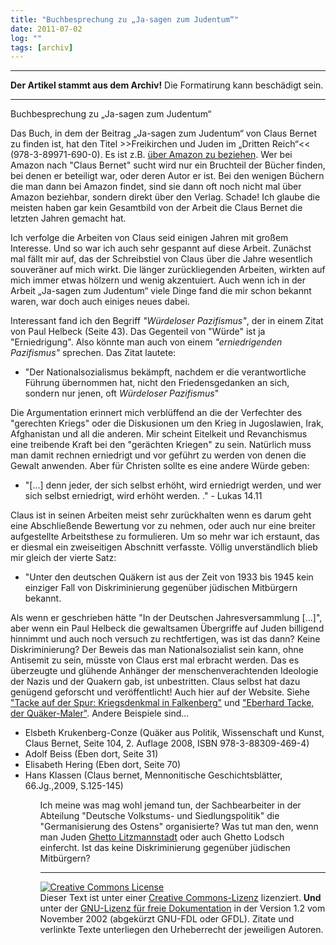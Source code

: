 ```yaml
---
title: "Buchbesprechung zu „Ja-sagen zum Judentum“"
date: 2011-07-02
log: ""
tags: [archiv]
---
```

<hr><b>Der Artikel stammt aus dem Archiv!</b> Die Formatirung kann beschädigt sein.<hr>
Buchbesprechung zu „Ja-sagen zum Judentum“

<p>Das Buch, in dem der Beitrag „Ja-sagen zum Judentum“ von Claus Bernet zu finden ist, hat den Titel >>Freikirchen und Juden im „Dritten Reich“<< (978-3-89971-690-0). Es ist z.B. <a href="http://www.amazon.de/Freikirchen-Juden-%C2%BBDritten-Reich%C2%AB-Instrumentalisierte/dp/3899716906/ref=sr_1_fkmr0_1?ie=UTF8&qid=1309615320&sr=8-1-fkmr0">über Amazon zu beziehen</a>. Wer bei Amazon nach "Claus Bernet" sucht wird nur ein Bruchteil der Bücher finden, bei denen er beteiligt war, oder deren Autor er ist. Bei den wenigen Büchern die man dann bei Amazon findet, sind sie dann oft noch nicht mal über Amazon beziehbar, sondern direkt über den Verlag. Schade! Ich glaube die meisten haben gar kein Gesamtbild von der Arbeit die Claus Bernet die letzten Jahren gemacht hat. </p>

<p>Ich verfolge die Arbeiten von Claus seid einigen Jahren mit großem Interesse. Und so war ich auch sehr gespannt auf diese Arbeit. Zunächst mal fällt mir auf, das der Schreibstiel von Claus über die Jahre wesentlich souveräner auf mich wirkt. Die länger zurückliegenden Arbeiten, wirkten auf mich immer etwas hölzern und wenig akzentuiert. Auch wenn ich in der Arbeit „Ja-sagen zum Judentum“ viele Dinge fand die mir schon bekannt waren, war doch auch einiges neues dabei.</p>

<p>Interessant fand ich den Begriff <i>"Würdeloser Pazifismus"</i>, der in einem Zitat von Paul Helbeck (Seite 43). Das Gegenteil von "Würde" ist ja "Erniedrigung". Also könnte man auch von einem <i>"erniedrigenden  Pazifismus"</i> sprechen. Das Zitat lautete:

<ul><li>"Der Nationalsozialismus bekämpft, nachdem er die verantwortliche Führung übernommen hat, nicht den Friedensgedanken an sich, sondern nur jenen, oft <i>Würdeloser Pazifismus</i>"</li></ul>

<p>Die Argumentation erinnert mich verblüffend an die der Verfechter des "gerechten Kriegs" oder die Diskusionen um den Krieg in Jugoslawien, Irak, Afghanistan und all die anderen. Mir scheint Eitelkeit und Revanchismus eine treibende Kraft bei den "gerächten Kriegen" zu sein. Natürlich muss man damit rechnen erniedrigt und vor geführt zu werden von denen die Gewalt anwenden. Aber für Christen sollte es eine andere Würde geben:

<ul><li>"[...] denn jeder, der sich selbst erhöht, wird erniedrigt werden, und wer sich selbst erniedrigt, wird erhöht werden. ." - Lukas 14.11</li></ul></p>

<p>Claus ist in seinen Arbeiten meist sehr zurückhalten wenn es darum geht eine Abschließende Bewertung vor zu nehmen, oder auch nur eine breiter aufgestellte Arbeitsthese zu formulieren. Um so mehr war ich erstaunt, das er diesmal ein zweiseitigen Abschnitt verfasste. Völlig unverständlich blieb mir gleich der vierte Satz:
<ul><li>"Unter den deutschen Quäkern ist aus der Zeit von 1933 bis 1945 kein einziger Fall von Diskriminierung gegenüber jüdischen Mitbürgern bekannt.</li></ul>
Als wenn er geschrieben hätte "In der Deutschen Jahresversammlung [...]", aber wenn ein Paul Helbeck die gewaltsamen Übergriffe auf Juden billigend hinnimmt und auch noch versuch zu rechtfertigen, was ist das dann? Keine Diskriminierung? Der Beweis das man Nationalsozialist sein kann, ohne Antisemit zu sein, müsste von Claus erst mal erbracht werden. Das es überzeugte und glühende Anhänger der menschenverachtenden Ideologie der Nazis und der Quakern gab, ist unbestritten. Claus selbst hat dazu genügend geforscht und veröffentlicht! Auch hier auf der Website. Siehe <a href="http://www.the-independent-friend.de/?q=node/668">"Tacke auf der Spur: Kriegsdenkmal in Falkenberg"</a> und <a href="http://www.the-independent-friend.de/?q=node/656">"Eberhard Tacke, der Quäker-Maler"</a>. Andere Beispiele sind...
<ul>
<li>Elsbeth Krukenberg-Conze (Quäker aus Politik, Wissenschaft und Kunst, Claus Bernet, Seite 104, 2. Auflage 2008, ISBN 978-3-88309-469-4)</li>
<li>Adolf Beiss (Eben dort, Seite 31)</li>
<li>Elisabeth Hering (Eben dort, Seite 70)</li>
<li>Hans Klassen (Claus bernet, Mennonitische Geschichtsblätter, 66.Jg.,2009, S.125-145)</li>
<ul>
Ich meine was mag wohl jemand tun, der Sachbearbeiter in der Abteilung "Deutsche Volkstums- und Siedlungspolitik" die  "Germanisierung des Ostens" organisierte? Was tut man den, wenn man Juden <a href="http://de.wikipedia.org/wiki/Ghetto_Litzmannstadt">Ghetto Litzmannstadt</a> oder auch Ghetto Lodsch einfercht. Ist das keine Diskriminierung gegenüber jüdischen Mitbürgern?</p>


<hr />
<p><a href="http://creativecommons.org/licenses/by-sa/3.0/de/" rel="license"><img src="http://i.creativecommons.org/l/by-sa/3.0/de/88x31.png" style="border-width: 0pt;" alt="Creative Commons License" /></a><br />
Dieser <span rel="dc:type" href="http://purl.org/dc/dcmitype/Text" xmlns:dc="http://purl.org/dc/elements/1.1/">Text</span> ist unter einer <a href="http://creativecommons.org/licenses/by-sa/3.0/de/" rel="license">Creative Commons-Lizenz</a> lizenziert. <b>Und</b> unter der <a href="http://de.wikipedia.org/wiki/GFDL">GNU-Lizenz f&uuml;r freie Dokumentation</a> in der Version 1.2 vom November 2002 (abgek&uuml;rzt GNU-FDL oder GFDL). Zitate und verlinkte Texte unterliegen den Urheberrecht der jeweiligen Autoren.</p>


